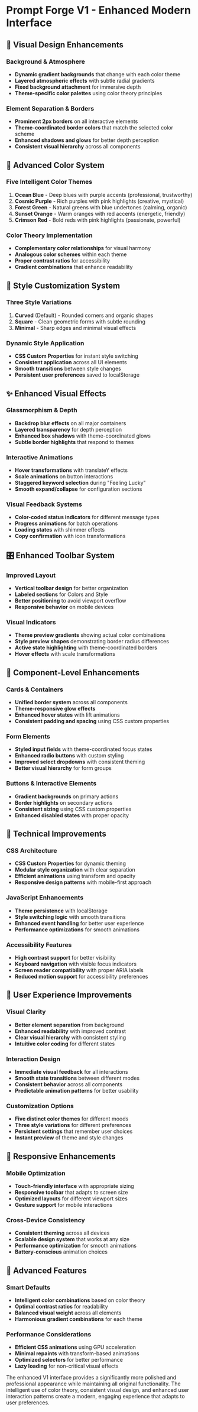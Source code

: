 # Prompt Forge V1 - Enhanced Modern Interface

## 🎨 Visual Design Enhancements

### Background & Atmosphere
- **Dynamic gradient backgrounds** that change with each color theme
- **Layered atmospheric effects** with subtle radial gradients
- **Fixed background attachment** for immersive depth
- **Theme-specific color palettes** using color theory principles

### Element Separation & Borders
- **Prominent 2px borders** on all interactive elements
- **Theme-coordinated border colors** that match the selected color scheme
- **Enhanced shadows and glows** for better depth perception
- **Consistent visual hierarchy** across all components

## 🌈 Advanced Color System

### Five Intelligent Color Themes
1. **Ocean Blue** - Deep blues with purple accents (professional, trustworthy)
2. **Cosmic Purple** - Rich purples with pink highlights (creative, mystical)
3. **Forest Green** - Natural greens with blue undertones (calming, organic)
4. **Sunset Orange** - Warm oranges with red accents (energetic, friendly)
5. **Crimson Red** - Bold reds with pink highlights (passionate, powerful)

### Color Theory Implementation
- **Complementary color relationships** for visual harmony
- **Analogous color schemes** within each theme
- **Proper contrast ratios** for accessibility
- **Gradient combinations** that enhance readability

## 🎯 Style Customization System

### Three Style Variations
1. **Curved** (Default) - Rounded corners and organic shapes
2. **Square** - Clean geometric forms with subtle rounding
3. **Minimal** - Sharp edges and minimal visual effects

### Dynamic Style Application
- **CSS Custom Properties** for instant style switching
- **Consistent application** across all UI elements
- **Smooth transitions** between style changes
- **Persistent user preferences** saved to localStorage

## ✨ Enhanced Visual Effects

### Glassmorphism & Depth
- **Backdrop blur effects** on all major containers
- **Layered transparency** for depth perception
- **Enhanced box shadows** with theme-coordinated glows
- **Subtle border highlights** that respond to themes

### Interactive Animations
- **Hover transformations** with translateY effects
- **Scale animations** on button interactions
- **Staggered keyword selection** during "Feeling Lucky"
- **Smooth expand/collapse** for configuration sections

### Visual Feedback Systems
- **Color-coded status indicators** for different message types
- **Progress animations** for batch operations
- **Loading states** with shimmer effects
- **Copy confirmation** with icon transformations

## 🎛️ Enhanced Toolbar System

### Improved Layout
- **Vertical toolbar design** for better organization
- **Labeled sections** for Colors and Style
- **Better positioning** to avoid viewport overflow
- **Responsive behavior** on mobile devices

### Visual Indicators
- **Theme preview gradients** showing actual color combinations
- **Style preview shapes** demonstrating border radius differences
- **Active state highlighting** with theme-coordinated borders
- **Hover effects** with scale transformations

## 🎨 Component-Level Enhancements

### Cards & Containers
- **Unified border system** across all components
- **Theme-responsive glow effects** 
- **Enhanced hover states** with lift animations
- **Consistent padding and spacing** using CSS custom properties

### Form Elements
- **Styled input fields** with theme-coordinated focus states
- **Enhanced radio buttons** with custom styling
- **Improved select dropdowns** with consistent theming
- **Better visual hierarchy** for form groups

### Buttons & Interactive Elements
- **Gradient backgrounds** on primary actions
- **Border highlights** on secondary actions
- **Consistent sizing** using CSS custom properties
- **Enhanced disabled states** with proper opacity

## 🔧 Technical Improvements

### CSS Architecture
- **CSS Custom Properties** for dynamic theming
- **Modular style organization** with clear separation
- **Efficient animations** using transform and opacity
- **Responsive design patterns** with mobile-first approach

### JavaScript Enhancements
- **Theme persistence** with localStorage
- **Style switching logic** with smooth transitions
- **Enhanced event handling** for better user experience
- **Performance optimizations** for smooth animations

### Accessibility Features
- **High contrast support** for better visibility
- **Keyboard navigation** with visible focus indicators
- **Screen reader compatibility** with proper ARIA labels
- **Reduced motion support** for accessibility preferences

## 🎯 User Experience Improvements

### Visual Clarity
- **Better element separation** from background
- **Enhanced readability** with improved contrast
- **Clear visual hierarchy** with consistent styling
- **Intuitive color coding** for different states

### Interaction Design
- **Immediate visual feedback** for all interactions
- **Smooth state transitions** between different modes
- **Consistent behavior** across all components
- **Predictable animation patterns** for better usability

### Customization Options
- **Five distinct color themes** for different moods
- **Three style variations** for different preferences
- **Persistent settings** that remember user choices
- **Instant preview** of theme and style changes

## 📱 Responsive Enhancements

### Mobile Optimization
- **Touch-friendly interface** with appropriate sizing
- **Responsive toolbar** that adapts to screen size
- **Optimized layouts** for different viewport sizes
- **Gesture support** for mobile interactions

### Cross-Device Consistency
- **Consistent theming** across all devices
- **Scalable design system** that works at any size
- **Performance optimization** for smooth animations
- **Battery-conscious** animation choices

## 🌟 Advanced Features

### Smart Defaults
- **Intelligent color combinations** based on color theory
- **Optimal contrast ratios** for readability
- **Balanced visual weight** across all elements
- **Harmonious gradient combinations** for each theme

### Performance Considerations
- **Efficient CSS animations** using GPU acceleration
- **Minimal repaints** with transform-based animations
- **Optimized selectors** for better performance
- **Lazy loading** for non-critical visual effects

The enhanced V1 interface provides a significantly more polished and professional appearance while maintaining all original functionality. The intelligent use of color theory, consistent visual design, and enhanced user interaction patterns create a modern, engaging experience that adapts to user preferences.